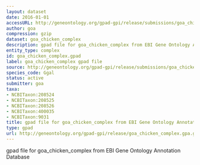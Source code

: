 ```yaml
---
layout: dataset
date: 2016-01-01
accessURL: http://geneontology.org/gpad-gpi/release/submissions/goa_chicken_complex.gpa.gz
author: goa
compression: gzip
dataset: goa_chicken_complex
description: gpad file for goa_chicken_complex from EBI Gene Ontology Annotation Database
entity_type: complex
id: goa_chicken_complex.gpad
label: goa_chicken_complex gpad file
source: http://geneontology.org/gpad-gpi/release/submissions/goa_chicken_complex.gpa.gz
species_code: Ggal
status: active
submitter: goa
taxa:
- NCBITaxon:208524
- NCBITaxon:208525
- NCBITaxon:208526
- NCBITaxon:400035
- NCBITaxon:9031
title: gpad file for goa_chicken_complex from EBI Gene Ontology Annotation Database
type: gpad
url: http://geneontology.org/gpad-gpi/release/goa_chicken_complex.gpa.gz
---
```


gpad file for goa_chicken_complex from EBI Gene Ontology Annotation Database